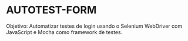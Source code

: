 # AUTOTEST-FORM
 Objetivo: Automatizar testes de login usando o Selenium WebDriver com JavaScript e Mocha como framework de testes.
